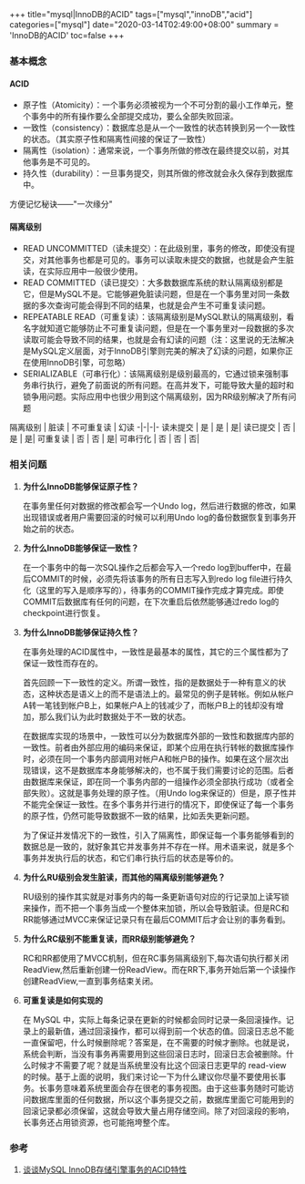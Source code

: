 +++
title="mysql|InnoDB的ACID"
tags=["mysql","innoDB","acid"]
categories=["mysql"]
date="2020-03-14T02:49:00+08:00"
summary = 'InnoDB的ACID'
toc=false
+++

### 基本概念

#### ACID

-	原子性（Atomicity）：一个事务必须被视为一个不可分割的最小工作单元，整个事务中的所有操作要么全部提交成功，要么全部失败回滚。
-	一致性（consistency）：数据库总是从一个一致性的状态转换到另一个一致性的状态。（其实原子性和隔离性间接的保证了一致性）
-	隔离性（isolation）：通常来说，一个事务所做的修改在最终提交以前，对其他事务是不可见的。
-	持久性（durability）：一旦事务提交，则其所做的修改就会永久保存到数据库中。

方便记忆秘诀——"一次缘分"

#### 隔离级别

-	READ UNCOMMITTED（读未提交）：在此级别里，事务的修改，即使没有提交，对其他事务也都是可见的。事务可以读取未提交的数据，也就是会产生脏读，在实际应用中一般很少使用。
-	READ COMMITTED（读已提交）：大多数数据库系统的默认隔离级别都是它，但是MySQL不是。它能够避免脏读问题，但是在一个事务里对同一条数据的多次查询可能会得到不同的结果，也就是会产生不可重复读问题。
-	REPEATABLE READ（可重复读）：该隔离级别是MySQL默认的隔离级别，看名字就知道它能够防止不可重复读问题，但是在一个事务里对一段数据的多次读取可能会导致不同的结果，也就是会有幻读的问题（注：这里说的无法解决是MySQL定义层面，对于InnoDB引擎则完美的解决了幻读的问题，如果你正在使用InnoDB引擎，可忽略）
-	SERIALIZABLE（可串行化）：该隔离级别是级别最高的，它通过锁来强制事务串行执行，避免了前面说的所有问题。在高并发下，可能导致大量的超时和锁争用问题。实际应用中也很少用到这个隔离级别，因为RR级别解决了所有问题

隔离级别 | 脏读 | 不可重复读 | 幻读 -|-|-|- 读未提交 | 是 | 是 | 是| 读已提交 | 否 | 是 | 是| 可重复读 | 否 | 否 | 是| 可串行化 | 否 | 否 | 否|

### 相关问题

1.	**为什么InnoDB能够保证原子性？**

	在事务里任何对数据的修改都会写一个Undo log，然后进行数据的修改，如果出现错误或者用户需要回滚的时候可以利用Undo log的备份数据恢复到事务开始之前的状态。

2.	**为什么InnoDB能够保证一致性？**

	在一个事务中的每一次SQL操作之后都会写入一个redo log到buffer中，在最后COMMIT的时候，必须先将该事务的所有日志写入到redo log file进行持久化（这里的写入是顺序写的），待事务的COMMIT操作完成才算完成。即使COMMIT后数据库有任何的问题，在下次重启后依然能够通过redo log的checkpoint进行恢复。

3.	**为什么InnoDB能够保证持久性？**

	在事务处理的ACID属性中，一致性是最基本的属性，其它的三个属性都为了保证一致性而存在的。

	首先回顾一下一致性的定义。所谓一致性，指的是数据处于一种有意义的状态，这种状态是语义上的而不是语法上的。最常见的例子是转帐。例如从帐户A转一笔钱到帐户B上，如果帐户A上的钱减少了，而帐户B上的钱却没有增加，那么我们认为此时数据处于不一致的状态。

	在数据库实现的场景中，一致性可以分为数据库外部的一致性和数据库内部的一致性。前者由外部应用的编码来保证，即某个应用在执行转帐的数据库操作时，必须在同一个事务内部调用对帐户A和帐户B的操作。如果在这个层次出现错误，这不是数据库本身能够解决的，也不属于我们需要讨论的范围。后者由数据库来保证，即在同一个事务内部的一组操作必须全部执行成功（或者全部失败）。这就是事务处理的原子性。（用Undo log来保证的）但是，原子性并不能完全保证一致性。在多个事务并行进行的情况下，即使保证了每一个事务的原子性，仍然可能导致数据不一致的结果，比如丢失更新问题。

	为了保证并发情况下的一致性，引入了隔离性，即保证每一个事务能够看到的数据总是一致的，就好象其它并发事务并不存在一样。用术语来说，就是多个事务并发执行后的状态，和它们串行执行后的状态是等价的。

4.	**为什么RU级别会发生脏读，而其他的隔离级别能够避免？**

	RU级别的操作其实就是对事务内的每一条更新语句对应的行记录加上读写锁来操作，而不把一个事务当成一个整体来加锁，所以会导致脏读。但是RC和RR能够通过MVCC来保证记录只有在最后COMMIT后才会让别的事务看到。

5.	**为什么RC级别不能重复读，而RR级别能够避免？**

	RC和RR都使用了MVCC机制，但在RC事务隔离级别下,每次语句执行都关闭ReadView,然后重新创建一份ReadView。而在RR下,事务开始后第一个读操作创建ReadView,一直到事务结束关闭。

6.	**可重复读是如何实现的**

	在 MySQL 中，实际上每条记录在更新的时候都会同时记录一条回滚操作。记录上的最新值，通过回滚操作，都可以得到前一个状态的值。回滚日志总不能一直保留吧，什么时候删除呢？答案是，在不需要的时候才删除。也就是说，系统会判断，当没有事务再需要用到这些回滚日志时，回滚日志会被删除。什么时候才不需要了呢？就是当系统里没有比这个回滚日志更早的 read-view 的时候。基于上面的说明，我们来讨论一下为什么建议你尽量不要使用长事务。长事务意味着系统里面会存在很老的事务视图。由于这些事务随时可能访问数据库里面的任何数据，所以这个事务提交之前，数据库里面它可能用到的回滚记录都必须保留，这就会导致大量占用存储空间。除了对回滚段的影响，长事务还占用锁资源，也可能拖垮整个库。

### 参考

1.	[谈谈MySQL InnoDB存储引擎事务的ACID特性](https://view.inews.qq.com/a/20180427G1I97X00?uid=)

